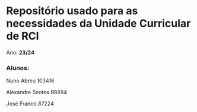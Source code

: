 # Repositório usado para as necessidades da Unidade Curricular de RCI

Ano: __23/24__

### Alunos:

Nuno Abreu
103416

Alexandre Santos
99884

José Franco
87224
